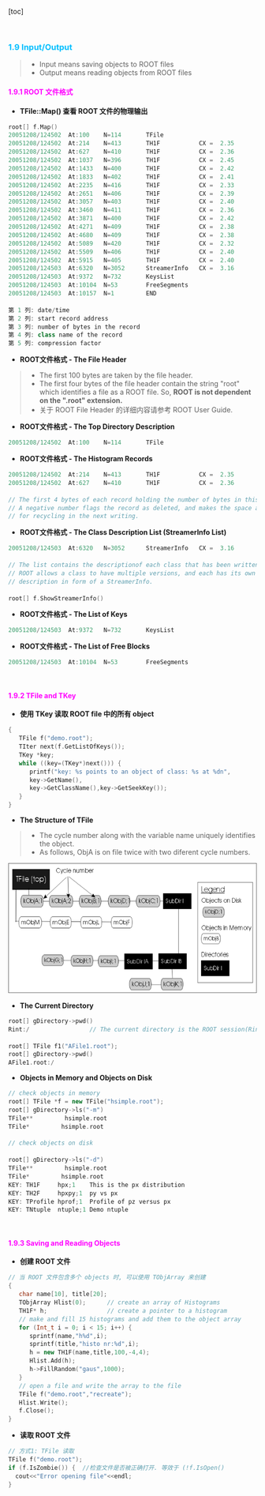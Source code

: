 
[toc]


&emsp;
### <font color=#00BFFF> 1.9 Input/Output  </font>
>+ Input means saving objects to ROOT files
>+ Output means reading objects from ROOT files


#### <font color=#FF00FF> 1.9.1 ROOT 文件格式</font>
+ **TFile::Map() 查看 ROOT 文件的物理输出**
```C++
root[] f.Map()
20051208/124502  At:100    N=114       TFile
20051208/124502  At:214    N=413       TH1F           CX =  2.35
20051208/124502  At:627    N=410       TH1F           CX =  2.36
20051208/124502  At:1037   N=396       TH1F           CX =  2.45
20051208/124502  At:1433   N=400       TH1F           CX =  2.42
20051208/124502  At:1833   N=402       TH1F           CX =  2.41
20051208/124502  At:2235   N=416       TH1F           CX =  2.33
20051208/124502  At:2651   N=406       TH1F           CX =  2.39
20051208/124502  At:3057   N=403       TH1F           CX =  2.40
20051208/124502  At:3460   N=411       TH1F           CX =  2.36
20051208/124502  At:3871   N=400       TH1F           CX =  2.42
20051208/124502  At:4271   N=409       TH1F           CX =  2.38
20051208/124502  At:4680   N=409       TH1F           CX =  2.38
20051208/124502  At:5089   N=420       TH1F           CX =  2.32
20051208/124502  At:5509   N=406       TH1F           CX =  2.40
20051208/124502  At:5915   N=405       TH1F           CX =  2.40
20051208/124503  At:6320   N=3052      StreamerInfo   CX =  3.16
20051208/124503  At:9372   N=732       KeysList
20051208/124503  At:10104  N=53        FreeSegments
20051208/124503  At:10157  N=1         END

第 1 列: date/time
第 2 列: start record address
第 3 列: number of bytes in the record
第 4 列: class name of the record
第 5 列: compression factor
```

+ **ROOT文件格式 - The File Header**
>+ The first 100 bytes are taken by the file header.
>+ The first four bytes of the file header contain the string "root" which identifies a file as 
a ROOT file. So, **ROOT is not dependent on the ".root" extension.** 
>+ 关于 ROOT File Header 的详细内容请参考 ROOT User Guide.


+ **ROOT文件格式 - The Top Directory Description**
```C++
20051208/124502  At:100    N=114       TFile
```

+ **ROOT文件格式 - The Histogram Records**
```C++
20051208/124502  At:214    N=413       TH1F           CX =  2.35
20051208/124502  At:627    N=410       TH1F           CX =  2.36

// The first 4 bytes of each record holding the number of bytes in this record.
// A negative number flags the record as deleted, and makes the space available
// for recycling in the next writing.

```

+ **ROOT文件格式 - The Class Description List (StreamerInfo List)**
```C++
20051208/124503  At:6320   N=3052      StreamerInfo   CX =  3.16

// The list contains the descriptionof each class that has been written to file.
// ROOT allows a class to have multiple versions, and each has its own 
// description in form of a StreamerInfo. 

root[] f.ShowStreamerInfo()  
```


+ **ROOT文件格式 - The List of Keys**
```C++
20051208/124503  At:9372   N=732       KeysList
```

+ **ROOT文件格式 - The List of Free Blocks**
```C++
20051208/124503  At:10104  N=53        FreeSegments
```

&emsp;
#### <font color=#FF00FF> 1.9.2 TFile and TKey </font>
+ **使用 TKey 读取 ROOT file 中的所有 object**
```C++
{
   TFile f("demo.root");
   TIter next(f.GetListOfKeys());
   TKey *key;
   while ((key=(TKey*)next())) {
      printf("key: %s points to an object of class: %s at %dn",
      key->GetName(),
      key->GetClassName(),key->GetSeekKey());
   }
}
```

+ **The Structure of TFile**
>+ The cycle number along with the variable name uniquely identifies the object.
>+ As follows, ObjA is on file twice with two diferent cycle numbers.

![The structure of TFile](ROOT/pictures/030000E8.png)


+ **The Current Directory**
```C++
root[] gDirectory->pwd() 
Rint:/                 // The current directory is the ROOT session(Rint)

root[] TFile f1("AFile1.root");
root[] gDirectory->pwd()
AFile1.root:/
```

+ **Objects in Memory and Objects on Disk**
```C++
// check objects in memory
root[] TFile *f = new TFile("hsimple.root");
root[] gDirectory->ls("-m")
TFile**         hsimple.root
TFile*         hsimple.root

// check objects on disk

root[] gDirectory->ls("-d")
TFile**         hsimple.root
TFile*         hsimple.root
KEY: TH1F     hpx;1    This is the px distribution
KEY: TH2F     hpxpy;1  py vs px
KEY: TProfile hprof;1  Profile of pz versus px
KEY: TNtuple  ntuple;1 Demo ntuple
```





&emsp;
#### <font color=#FF00FF> 1.9.3 Saving and Reading Objects</font>
+ **创建 ROOT 文件**
```C++
// 当 ROOT 文件包含多个 objects 时, 可以使用 TObjArray 来创建
{
   char name[10], title[20];
   TObjArray Hlist(0);      // create an array of Histograms
   TH1F* h;                 // create a pointer to a histogram
   // make and fill 15 histograms and add them to the object array
   for (Int_t i = 0; i < 15; i++) {
      sprintf(name,"h%d",i);
      sprintf(title,"histo nr:%d",i);
      h = new TH1F(name,title,100,-4,4);
      Hlist.Add(h);
      h->FillRandom("gaus",1000);
   }
   // open a file and write the array to the file
   TFile f("demo.root","recreate");
   Hlist.Write();
   f.Close();
}
```


+ **读取 ROOT 文件**
```C++
// 方式1: TFile 读取
TFile f("demo.root");
if (f.IsZombie()) {  //检查文件是否被正确打开. 等效于 (!f.IsOpen()
  cout<<"Error opening file"<<endl;
}






```